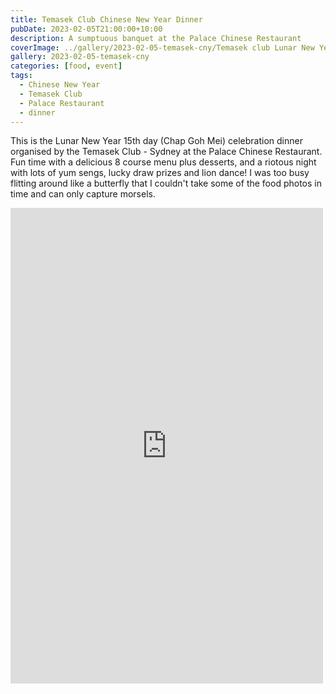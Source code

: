 ```yaml
---
title: Temasek Club Chinese New Year Dinner
pubDate: 2023-02-05T21:00:00+10:00
description: A sumptuous banquet at the Palace Chinese Restaurant
coverImage: ../gallery/2023-02-05-temasek-cny/Temasek club Lunar New Year dinner (4).jpeg
gallery: 2023-02-05-temasek-cny
categories: [food, event]
tags:
  - Chinese New Year
  - Temasek Club
  - Palace Restaurant
  - dinner
---
```


This is the Lunar New Year 15th day (Chap Goh Mei) celebration dinner organised by the Temasek Club - Sydney at the Palace Chinese Restaurant. Fun time with a delicious 8 course menu plus desserts, and a riotous night with lots of yum sengs, lucky draw prizes and lion dance! I was too busy flitting around like a butterfly that I couldn't take some of the food photos in time and can only capture morsels.

<iframe src="https://www.facebook.com/plugins/post.php?href=https%3A%2F%2Fwww.facebook.com%2Fchris1.tham%2Fposts%2Fpfbid0YFzGVGf1ZTEUR3Tmc95VmKEayNYzBsAgBwxs86ABY5ts8vhoXDGR1ahvnrVgFHtvl&show_text=true&width=500" width="500" height="761" style="border:none;overflow:hidden" scrolling="no" frameborder="0" allowfullscreen="true" allow="autoplay; clipboard-write; encrypted-media; picture-in-picture; web-share"></iframe>
